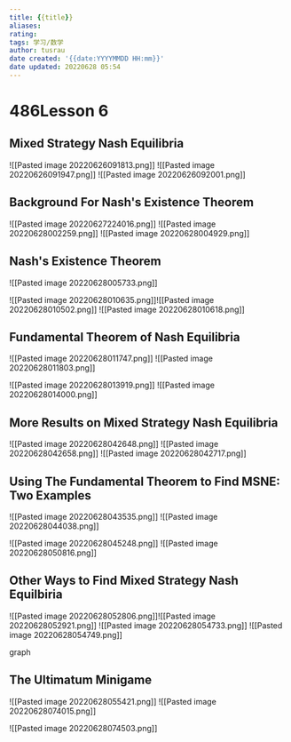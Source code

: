 ```yaml
---
title: {{title}}
aliases: 
rating:
tags: 学习/数学
author: tusrau
date created: '{{date:YYYYMMDD HH:mm}}'
date updated: 20220628 05:54
---
```


# 486Lesson 6

## **Mixed Strategy Nash Equilibria**

![[Pasted image 20220626091813.png]]
![[Pasted image 20220626091947.png]]
![[Pasted image 20220626092001.png]]

## **Background For Nash's Existence Theorem**

![[Pasted image 20220627224016.png]]
![[Pasted image 20220628002259.png]]
![[Pasted image 20220628004929.png]]

## **Nash's Existence Theorem**

![[Pasted image 20220628005733.png]]

![[Pasted image 20220628010635.png]]![[Pasted image 20220628010502.png]]
![[Pasted image 20220628010618.png]]

## **Fundamental Theorem of Nash Equilibria**

![[Pasted image 20220628011747.png]]
![[Pasted image 20220628011803.png]]

![[Pasted image 20220628013919.png]]
![[Pasted image 20220628014000.png]]

## **More Results on Mixed Strategy Nash Equilibria**

![[Pasted image 20220628042648.png]]
![[Pasted image 20220628042658.png]]
![[Pasted image 20220628042717.png]]

## **Using The Fundamental Theorem to Find MSNE: Two Examples**

![[Pasted image 20220628043535.png]]
![[Pasted image 20220628044038.png]]

![[Pasted image 20220628045248.png]]
![[Pasted image 20220628050816.png]]

## **Other Ways to Find Mixed Strategy Nash Equilbiria**

![[Pasted image 20220628052806.png]]![[Pasted image 20220628052921.png]]
![[Pasted image 20220628054733.png]]
![[Pasted image 20220628054749.png]]

graph

## **The Ultimatum Minigame**

![[Pasted image 20220628055421.png]]
![[Pasted image 20220628074015.png]]

![[Pasted image 20220628074503.png]]

